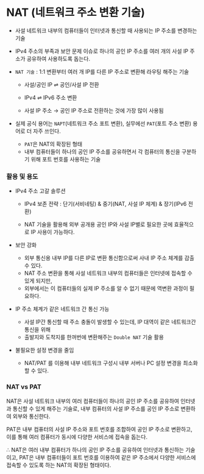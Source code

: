 # NAT (네트워크 주소 변환 기술)

- 사설 네트워크 내부의 컴퓨터들이 인터넷과 통신할 때 사용되는 IP 주소를 변경하는 기술

- IPv4 주소의 부족과 보안 문제 이슈로 하나의 공인 IP 주소를 여러 개의 사설 IP 주소가 공유하여 사용하도록 돕는다.

- `NAT 기술` : 1:1 변환부터 여러 개 IP를 다른 IP 주소로 변환해 라우팅 해주는 기술

  - 사설/공인 IP ⇌ 공인/사설 IP 전환

  - IPv4 ⇌ IPv6 주소 변환

  - 사설 IP 주소 → 공인 IP 주소로 전환하는 것에 가장 많이 사용됨

- 실제 공식 용어는 `NAPT`(네트워크 주소 포트 변환), 실무에선 `PAT`(포트 주소 변환) 용어로 더 자주 쓰인다.

  - `PAT`은 NAT의 확장된 형태
  - 내부 컴퓨터들이 하나의 공인 IP 주소를 공유하면서 각 컴퓨터의 통신을 구분하기 위해 포트 번호를 사용하는 기술


### 활용 및 용도

- IPv4 주소 고갈 솔루션

  - IPv4 보존 전략 : 단기(서비네팅) & 중기(NAT, 사설 IP 체계) & 장기(IPv6 전환)

  - NAT 기술을 활용해 외부 공개용 공인 IP와 사설 IP별로 필요한 곳에 효율적으로 IP 사용이 가능하다.

- 보안 강화
  
  - 외부 통신용 내부 IP를 다른 IP로 변환 통신함으로써 사내 IP 주소 체계를 감출 수 있다.
  - NAT 주소 변환을 통해 사설 네트워크 내부의 컴퓨터들은 인터넷에 접속할 수 있게 되지만, 
  - 외부에서는 이 컴퓨터들의 실제 IP 주소를 알 수 없기 때문에 역변환 과정이 필요하다.

- IP 주소 체계가 같은 네트워크 간 통신 가능

  - 사설 IP간 통신할 때 주소 충돌이 발생할 수 있는데, IP 대역이 같은 네트워크간 통신을 위해
  - 출발지와 도착지를 한꺼번에 변환해주는 `Double NAT` 기술 활용

- 불필요한 설정 변경을 줄임

  - NAT/PAT 를 이용해 내부 네트워크 구성시 내부 서버나 PC 설정 변경을 최소화할 수 있다.


### NAT vs PAT

NAT은 사설 네트워크 내부의 여러 컴퓨터들이 하나의 공인 IP 주소를 공유하여 인터넷과 통신할 수 있게 해주는 기술로, 내부 컴퓨터의 사설 IP 주소를 공인 IP 주소로 변환하여 외부와 통신한다. 

PAT은 내부 컴퓨터의 사설 IP 주소와 포트 번호를 조합하여 공인 IP 주소로 변환하고, 이를 통해 여러 컴퓨터가 동시에 다양한 서비스에 접속을 돕는다.

∴ NAT은 여러 내부 컴퓨터가 하나의 공인 IP 주소를 공유하여 인터넷과 통신하는 기술이고, PAT은 내부 컴퓨터들이 포트 번호를 이용하여 같은 IP 주소에서 다양한 서비스에 접속할 수 있도록 하는 NAT의 확장된 형태이다.